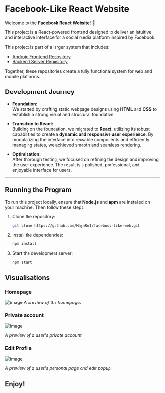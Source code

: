 # **Facebook-Like React Website**

Welcome to the **Facebook React Website**! 🎉

This project is a React-powered frontend designed to deliver an intuitive and interactive interface for a social media platform inspired by Facebook.

This project is part of a larger system that includes:
- [Android Frontend Repository](https://github.com/MayaRosen/facebook-like-web)
- [Backend Server Repository](https://github.com/your-username/facebook-like-server)

Together, these repositories create a fully functional system for web and mobile platforms.

## **Development Journey**

- **Foundation:**  
  We started by crafting static webpage designs using **HTML** and **CSS** to establish a strong visual and structural foundation.

- **Transition to React:**  
  Building on the foundation, we migrated to **React**, utilizing its robust capabilities to create a **dynamic and responsive user experience**. By modularizing the interface into reusable components and efficiently managing states, we achieved smooth and seamless rendering.

- **Optimization:**  
  After thorough testing, we focused on refining the design and improving the user experience. The result is a polished, professional, and enjoyable interface for users.

---

## **Running the Program**

To run this project locally, ensure that **Node.js** and **npm** are installed on your machine. Then follow these steps:

1. Clone the repository:
   ```bash
   git clone https://github.com/MayaRo1/facebook-like-web.git
2. Install the dependencies:
   ```bash
   npm install
3. Start the development server:
   ```bash
   npm start

 ## **Visualisations**

### Homepage
![image](https://github.com/user-attachments/assets/facc27aa-1a93-4d6a-a7fa-7d9091e4def9) 
_A preview of the homepage._

### Private account
![image](https://github.com/user-attachments/assets/455df0c0-118c-465c-adcc-dc23e165fc4e)
 
_A preview of a user's private account._

### Edit Profile
![image](https://github.com/user-attachments/assets/f4cc1911-d787-4858-9983-ca802a2f5125)

_A preview of a user's personal page and edit popup._

## **Enjoy!**
